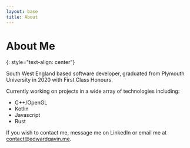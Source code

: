 ```yaml
---
layout: base
title: About
---
```


# About Me 
{: style="text-align: center"}

South West England based software developer, graduated from Plymouth University in 2020 with First Class Honours.  

Currently working on projects in a wide array of technologies including:
* C++/OpenGL
* Kotlin
* Javascript 
* Rust  

If you wish to contact me, message me on LinkedIn or email me at contact@edwardgavin.me.
